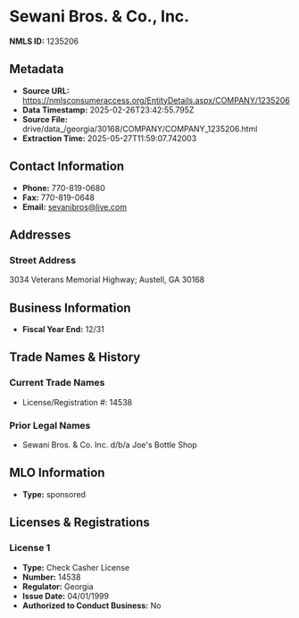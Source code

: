 # Sewani Bros. & Co., Inc.

**NMLS ID:** 1235206

## Metadata
- **Source URL:** https://nmlsconsumeraccess.org/EntityDetails.aspx/COMPANY/1235206
- **Data Timestamp:** 2025-02-26T23:42:55.795Z
- **Source File:** drive/data_/georgia/30168/COMPANY/COMPANY_1235206.html
- **Extraction Time:** 2025-05-27T11:59:07.742003

## Contact Information
- **Phone:** 770-819-0680
- **Fax:** 770-819-0648
- **Email:** sevanibros@live.com

## Addresses
### Street Address
3034 Veterans Memorial Highway; Austell, GA 30168

## Business Information
- **Fiscal Year End:** 12/31

## Trade Names & History
### Current Trade Names
- License/Registration #: 14538

### Prior Legal Names
- Sewani Bros. & Co. Inc. d/b/a Joe's Bottle Shop

## MLO Information
- **Type:** sponsored

## Licenses & Registrations

### License 1
- **Type:** Check Casher License
- **Number:** 14538
- **Regulator:** Georgia
- **Issue Date:** 04/01/1999
- **Authorized to Conduct Business:** No
